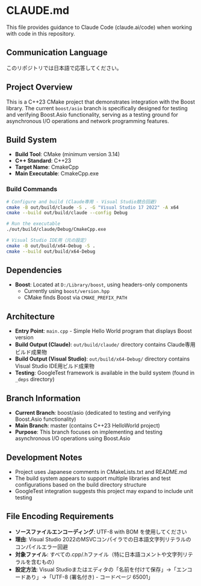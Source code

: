 # CLAUDE.md

This file provides guidance to Claude Code (claude.ai/code) when working with code in this repository.

## Communication Language
このリポジトリでは日本語で応答してください。

## Project Overview
This is a C++23 CMake project that demonstrates integration with the Boost library. The current `boost/asio` branch is specifically designed for testing and verifying Boost.Asio functionality, serving as a testing ground for asynchronous I/O operations and network programming features.

## Build System
- **Build Tool**: CMake (minimum version 3.14)
- **C++ Standard**: C++23
- **Target Name**: CmakeCpp
- **Main Executable**: CmakeCpp.exe

### Build Commands
```bash
# Configure and build (Claude専用 - Visual Studio競合回避)
cmake -B out/build/claude -S . -G "Visual Studio 17 2022" -A x64
cmake --build out/build/claude --config Debug

# Run the executable
./out/build/claude/Debug/CmakeCpp.exe

# Visual Studio IDE用（元の設定）
cmake -B out/build/x64-Debug -S .
cmake --build out/build/x64-Debug
```

## Dependencies
- **Boost**: Located at `D:/Library/boost`, using headers-only components
  - Currently using `boost/version.hpp`
  - CMake finds Boost via `CMAKE_PREFIX_PATH`

## Architecture
- **Entry Point**: `main.cpp` - Simple Hello World program that displays Boost version
- **Build Output (Claude)**: `out/build/claude/` directory contains Claude専用ビルド成果物
- **Build Output (Visual Studio)**: `out/build/x64-Debug/` directory contains Visual Studio IDE用ビルド成果物
- **Testing**: GoogleTest framework is available in the build system (found in `_deps` directory)

## Branch Information
- **Current Branch**: boost/asio (dedicated to testing and verifying Boost.Asio functionality)
- **Main Branch**: master (contains C++23 HelloWorld project)
- **Purpose**: This branch focuses on implementing and testing asynchronous I/O operations using Boost.Asio

## Development Notes
- Project uses Japanese comments in CMakeLists.txt and README.md
- The build system appears to support multiple libraries and test configurations based on the build directory structure
- GoogleTest integration suggests this project may expand to include unit testing

## File Encoding Requirements
- **ソースファイルエンコーディング**: UTF-8 with BOM を使用してください
- **理由**: Visual Studio 2022のMSVCコンパイラでの日本語文字列リテラルのコンパイルエラー回避
- **対象ファイル**: すべての.cpp/.hファイル（特に日本語コメントや文字列リテラルを含むもの）
- **設定方法**: Visual Studioまたはエディタの「名前を付けて保存」→「エンコードあり」→「UTF-8 (署名付き) - コードページ 65001」